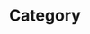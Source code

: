 ---
title: "Category"
layout: categories
permalink: /categoties/
athor_profile: true
sidebar_main: true
---